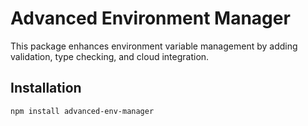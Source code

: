 # Advanced Environment Manager

This package enhances environment variable management by adding validation, type checking, and cloud integration.

## Installation

```sh
npm install advanced-env-manager
